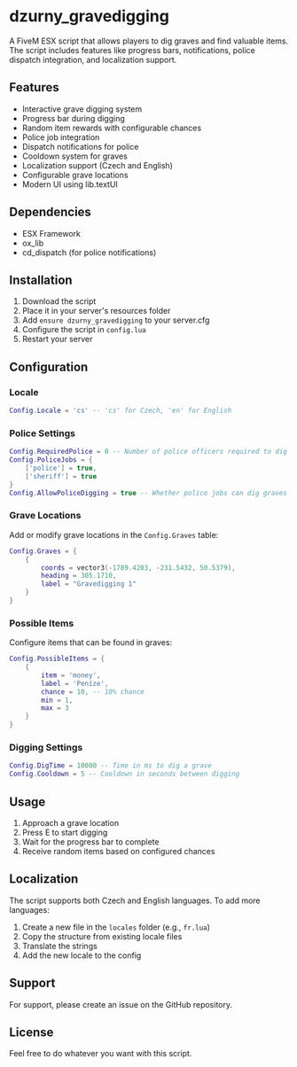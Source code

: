 # dzurny_gravedigging

A FiveM ESX script that allows players to dig graves and find valuable items. The script includes features like progress bars, notifications, police dispatch integration, and localization support.

## Features

- Interactive grave digging system
- Progress bar during digging
- Random item rewards with configurable chances
- Police job integration
- Dispatch notifications for police
- Cooldown system for graves
- Localization support (Czech and English)
- Configurable grave locations
- Modern UI using lib.textUI

## Dependencies

- ESX Framework
- ox_lib
- cd_dispatch (for police notifications)

## Installation

1. Download the script
2. Place it in your server's resources folder
3. Add `ensure dzurny_gravedigging` to your server.cfg
4. Configure the script in `config.lua`
5. Restart your server

## Configuration

### Locale
```lua
Config.Locale = 'cs' -- 'cs' for Czech, 'en' for English
```

### Police Settings
```lua
Config.RequiredPolice = 0 -- Number of police officers required to dig graves
Config.PoliceJobs = {
    ['police'] = true,
    ['sheriff'] = true
}
Config.AllowPoliceDigging = true -- Whether police jobs can dig graves
```

### Grave Locations
Add or modify grave locations in the `Config.Graves` table:
```lua
Config.Graves = {
    {
        coords = vector3(-1789.4203, -231.5432, 50.5379),
        heading = 305.1710,
        label = "Gravedigging 1"
    }
}
```

### Possible Items
Configure items that can be found in graves:
```lua
Config.PossibleItems = {
    {
        item = 'money',
        label = 'Peníze',
        chance = 10, -- 10% chance
        min = 1,
        max = 3
    }
}
```

### Digging Settings
```lua
Config.DigTime = 10000 -- Time in ms to dig a grave
Config.Cooldown = 5 -- Cooldown in seconds between digging
```

## Usage

1. Approach a grave location
2. Press E to start digging
3. Wait for the progress bar to complete
4. Receive random items based on configured chances

## Localization

The script supports both Czech and English languages. To add more languages:

1. Create a new file in the `locales` folder (e.g., `fr.lua`)
2. Copy the structure from existing locale files
3. Translate the strings
4. Add the new locale to the config

## Support

For support, please create an issue on the GitHub repository.

## License

Feel free to do whatever you want with this script.